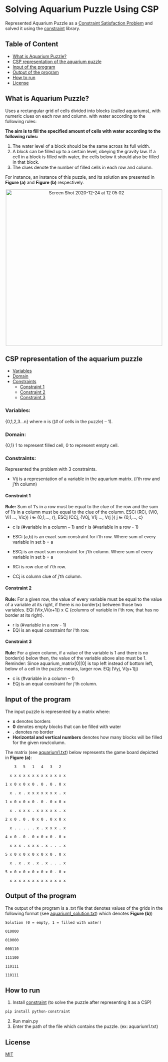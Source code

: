 Solving Aquarium Puzzle Using CSP
=================================
Represented Aquarium Puzzle as a [Constraint Satisfaction Problem](https://en.wikipedia.org/wiki/Constraint_satisfaction) and solved it using the [constraint](https://pypi.org/project/python-constraint/) library.

## Table of Content

* [What is Aquarium Puzzle?](#what-is-aquarium-puzzle?)
* [CSP representation of the aquarium puzzle](#csp-representation-of-the-aquarium-puzzle)
* [Input of the program](#input-of-the-program)
* [Output of the program](#output-of-the-program)
* [How to run](#how-to-run)
* [License](#license)

## What is Aquarium Puzzle?

Uses a rectangular grid of cells divided into blocks (called aquariums), with numeric clues on each row and column. with water according to the following rules:

**The aim is to fill the specified amount of cells with water according to the following rules:**
1) The water level of a block should be the same across its full width.
2) A block can be filled up to a certain level, obeying the gravity law. If a cell in a block is filled with water, the cells below it should also be filled in that block.
3) The clues denote the number of filled cells in each row and column.

For instance, an instance of this puzzle, and its solution are presented in **Figure (a)** and **Figure (b)** respectively.

<p align="center">
  <img width="500" alt="Screen Shot 2020-12-24 at 12 05 02" src="https://user-images.githubusercontent.com/37274614/103077161-4c4c6d00-45e0-11eb-991a-74c2a109c609.png">
</p>


## CSP representation of the aquarium puzzle
* [Variables](#variables)
* [Domain](#domain)
* [Constraints](#constrains)
  * [Constraint 1](#constraint-1)
  * [Constraint 2](#constraint-2)
  * [Constraint 3](#constraint-3)

### Variables:
 
{0,1,2,3…n} where n is ((# of cells in the puzzle) – 1).

### Domain:
 {0,1} 1 to represent filled cell, 0 to represent empty cell.

### Constraints:
Represented the problem with 3 constraints.

- Vij is a representation of a variable in the aquarium matrix. (i’th row and j’th column)
#### Constraint 1
**Rule:** Sum of 1’s in a row must be equal to the clue of the row and the sum of 1’s in a column must be equal to the clue of the column.
ESCi (RCi, {Vi0, Vi1 …, Vic}) 	 i ∈ {0,1,…, r},
ESCj (CCj, {V0j, V1j …, Vrj }) 	 j ∈ {0,1,…, c}

- c is (#variable in a column – 1) and r is (#variable in a row - 1)

- ESCi (a,b) is an exact sum constraint for i’th row. Where sum of every variable in set b = a

- ESCj is an exact sum constraint for j’th column. Where sum of every variable in set b = a

- RCi is row clue of i’th row.
-	CCj is column clue of j’th column. 
#### Constraint 2
**Rule:** For a given row, the value of every variable must be equal to the value of a variable at its right, if there is no border(x) between those two variables.	
     EQi (Vix,Vi(x+1))	x ∈ {columns of variable in i’th row, that has no border at its right}.                                                            	
-	r is (#variable in a row - 1)
-	EQi is an equal constraint for i’th row.
#### Constraint 3

**Rule:** For a given column, if a value of the variable is 1 and there is no border(x) below then, the value of the variable above also must be 1.	
Reminder: Since aquarium_matrix[0][0] is top left instead of bottom left, below of a cell in the puzzle means, larger row.
EQj (Vyj, V(y+1)j)		

-	c is (#variable in a column – 1)
-	EQj is an equal constraint for j’th column.

## Input of the program
The input puzzle is represented by a matrix where:

- **x** denotes borders
- **0** denotes empty blocks that can be filled with water
- **.** denotes no border
- **Horizontal and vertical numbers** denotes how many blocks will be filled for the given row/column.

The matrix (see [aquarium1.txt](./aquarium1.txt)) below represents the game board depicted in **Figure (a)**:

        3   5   1   4   3   2

      x x x x x x x x x x x x x

    1 x 0 x 0 x 0 . 0 . 0 . 0 x

      x . x . x x x x x x x . x

    1 x 0 x 0 x 0 . 0 . 0 x 0 x

      x . x x x . x x x x x . x

    2 x 0 . 0 . 0 x 0 . 0 x 0 x

      x . . . . . x . x x x . x

    4 x 0 . 0 . 0 x 0 x 0 . 0 x

      x x x . x x x . x . . . x

    5 x 0 x 0 x 0 x 0 x 0 . 0 x

      x . x . x . x . x . . . x

    5 x 0 x 0 x 0 x 0 x 0 . 0 x

      x x x x x x x x x x x x x
  

## Output of the program
The output of the program is a .txt file that denotes values of the grids in the following format (see [aquarium1_solution.txt](./aquarium1_solution.txt)) which denotes **Figure (b)**)

    Solution (0 = empty, 1 = filled with water)

    010000

    010000

    000110

    111100

    110111

    110111

## How to run
1) Install [constraint](https://pypi.org/project/python-constraint/) (to solve the puzzle after representing it as a CSP) 
```python
pip install python-constraint
```
2) Run main.py 
3) Enter the path of the file which contains the puzzle. (ex: aquarium1.txt)

## License
  
[MIT](../LICENSE)
